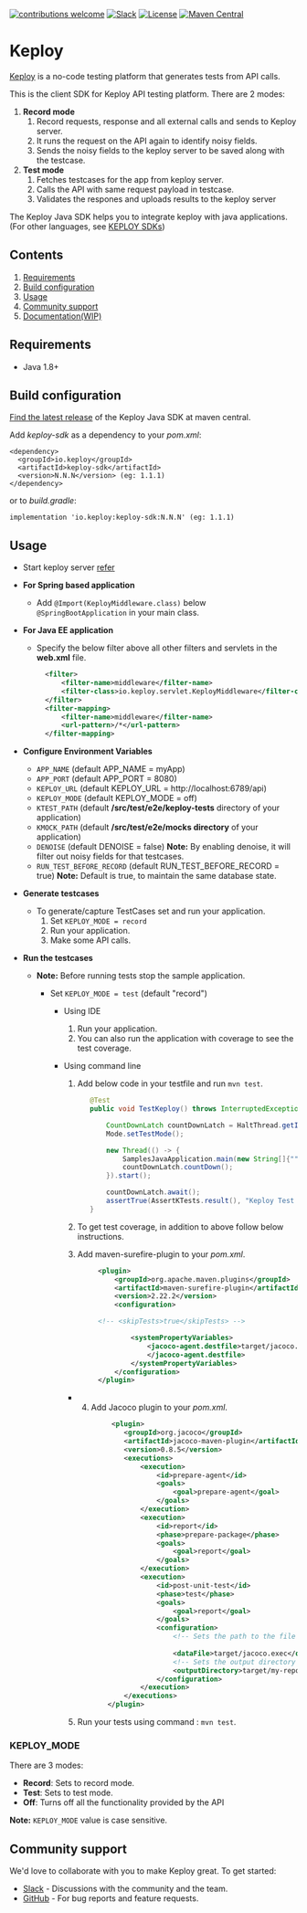 [![contributions welcome](https://img.shields.io/badge/contributions-welcome-brightgreen?logo=github)](CODE_OF_CONDUCT.md)
[![Slack](.github/slack.svg)](https://join.slack.com/t/keploy/shared_invite/zt-12rfbvc01-o54cOG0X1G6eVJTuI_orSA)
[![License](.github/License-Apache_2.0-blue.svg)](https://opensource.org/licenses/Apache-2.0)
[![Maven Central](https://img.shields.io/maven-central/v/io.keploy/keploy-sdk.svg?label=Maven%20Central)](https://search.maven.org/search?q=g:%22io.keploy%22%20AND%20a:%22keploy-sdk%22)

# Keploy

[Keploy](https://keploy.io) is a no-code testing platform that generates tests from API calls.

This is the client SDK for Keploy API testing platform. There are 2 modes:
1. **Record mode**
    1. Record requests, response and all external calls and sends to Keploy server.
    2. It runs the request on the API again to identify noisy fields.
    3. Sends the noisy fields to the keploy server to be saved along with the testcase.
2. **Test mode**
    1. Fetches testcases for the app from keploy server.
    2. Calls the API with same request payload in testcase.
    3. Validates the respones and uploads results to the keploy server


The Keploy Java SDK helps you to integrate keploy with java applications. (For other languages,
see [KEPLOY SDKs](https://docs.keploy.io/application-development))

## Contents

1. [Requirements](#requirements)
2. [Build configuration](#build-configuration)
3. [Usage](#usage)
4. [Community support](#community-support)
5. [Documentation(WIP)](#documentationwip)

## Requirements

- Java 1.8+

## Build configuration

[Find the latest release](https://search.maven.org/artifact/io.keploy/keploy-sdk) of the Keploy Java SDK at maven
central.

Add *keploy-sdk* as a dependency to your *pom.xml*:

    <dependency>
      <groupId>io.keploy</groupId>
      <artifactId>keploy-sdk</artifactId>
      <version>N.N.N</version> (eg: 1.1.1)
    </dependency>

or to *build.gradle*:

    implementation 'io.keploy:keploy-sdk:N.N.N' (eg: 1.1.1)

## Usage

- Start keploy server [refer](https://github.com/keploy/keploy#start-keploy-server)

- **For Spring based application**
  - Add `@Import(KeployMiddleware.class)` below `@SpringBootApplication`  in your main class.
- **For Java EE application**
    - Specify the below filter above all other filters and servlets in the **web.xml** file. 
      ```xml
        <filter>
            <filter-name>middleware</filter-name>
            <filter-class>io.keploy.servlet.KeployMiddleware</filter-class>
        </filter>
        <filter-mapping>
            <filter-name>middleware</filter-name>
            <url-pattern>/*</url-pattern>
        </filter-mapping>
      ```


- **Configure Environment Variables**
    - `APP_NAME`           (default APP_NAME = myApp)
    - `APP_PORT`           (default APP_PORT = 8080)
    - `KEPLOY_URL`         (default KEPLOY_URL = http://localhost:6789/api)
    - `KEPLOY_MODE`        (default KEPLOY_MODE = off)
    - `KTEST_PATH`         (default **/src/test/e2e/keploy-tests** directory of your application)
    - `KMOCK_PATH`         (default **/src/test/e2e/mocks directory** of your application)
    - `DENOISE`            (default DENOISE = false)
      **Note:** By enabling denoise, it will filter out noisy fields for that testcases.
    - `RUN_TEST_BEFORE_RECORD` (default RUN_TEST_BEFORE_RECORD = true)
      **Note:** Default is true, to maintain the same database state.


- **Generate testcases**
    - To generate/capture TestCases set  and run your application.
        1. Set `KEPLOY_MODE = record`
        2. Run your application.
        3. Make some API calls.

- **Run the testcases**
    - **Note:** Before running tests stop the sample application.

        - Set `KEPLOY_MODE = test` (default "record")
            - Using IDE
                1. Run your application.
                2. You can also run the application with coverage to see the test coverage.

            - Using command line
                1. Add below code in your testfile and run `mvn test`.

                   ```java
                      @Test
                      public void TestKeploy() throws InterruptedException {

                          CountDownLatch countDownLatch = HaltThread.getInstance().getCountDownLatch();
                          Mode.setTestMode();

                          new Thread(() -> {
                              SamplesJavaApplication.main(new String[]{""});
                              countDownLatch.countDown();
                          }).start();

                          countDownLatch.await();
                          assertTrue(AssertKTests.result(), "Keploy Test Result");
                      }
                   ```     

                2. To get test coverage, in addition to above follow below instructions.

                3. Add maven-surefire-plugin to your *pom.xml*.

                   ```xml 
                        <plugin>
                            <groupId>org.apache.maven.plugins</groupId>
                            <artifactId>maven-surefire-plugin</artifactId>
                            <version>2.22.2</version>
                            <configuration>
  
                        <!-- <skipTests>true</skipTests> -->
  
                                <systemPropertyVariables>
                                    <jacoco-agent.destfile>target/jacoco.exec
                                    </jacoco-agent.destfile>
                                </systemPropertyVariables>
                            </configuration>
                        </plugin>
                   ```  
                - 4. Add Jacoco plugin to your *pom.xml*.
                      ```xml
                           <plugin>
                              <groupId>org.jacoco</groupId>
                              <artifactId>jacoco-maven-plugin</artifactId>
                              <version>0.8.5</version>
                              <executions>
                                  <execution>
                                      <id>prepare-agent</id>
                                      <goals>
                                          <goal>prepare-agent</goal>
                                      </goals>
                                  </execution>
                                  <execution>
                                      <id>report</id>
                                      <phase>prepare-package</phase>
                                      <goals>
                                          <goal>report</goal>
                                      </goals>
                                  </execution>
                                  <execution>
                                      <id>post-unit-test</id>
                                      <phase>test</phase>
                                      <goals>
                                          <goal>report</goal>
                                      </goals>
                                      <configuration>
                                          <!-- Sets the path to the file which contains the execution data. -->
    
                                          <dataFile>target/jacoco.exec</dataFile>
                                          <!-- Sets the output directory for the code coverage report. -->
                                          <outputDirectory>target/my-reports</outputDirectory>
                                      </configuration>
                                  </execution>
                              </executions>
                          </plugin>
                      ```
                5. Run your tests using command : `mvn test`.


### KEPLOY_MODE
There are 3 modes:
- **Record**: Sets to record mode.
- **Test**: Sets to test mode.
- **Off**: Turns off all the functionality provided by the API

**Note:** `KEPLOY_MODE` value is case sensitive.


## Community support

We'd love to collaborate with you to make Keploy great. To get started:

* [Slack](https://join.slack.com/t/keploy/shared_invite/zt-12rfbvc01-o54cOG0X1G6eVJTuI_orSA) - Discussions with the
  community and the team.
* [GitHub](https://github.com/keploy/java-sdk/issues) - For bug reports and feature requests.

